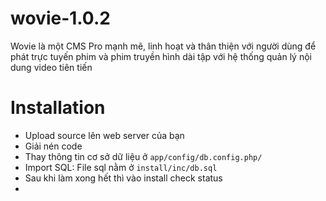 # wovie-1.0.2
Wovie là một CMS Pro mạnh mẽ, linh hoạt và thân thiện với người dùng để phát trực tuyến phim và phim truyền hình dài tập với hệ thống quản lý nội dung video tiên tiến

# Installation
* Upload source lên web server của bạn
* Giải nén code
* Thay thông tin cơ sở dữ liệu ở ```app/config/db.config.php/```
* Import SQL: File sql nằm ở ```install/inc/db.sql```
* Sau khi làm xong hết thì vào install check status
* 
